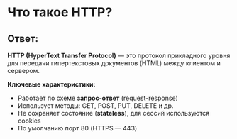 
# Что такое HTTP?

## **Ответ:**

**HTTP (HyperText Transfer Protocol)** — это протокол прикладного уровня для передачи гипертекстовых документов (HTML) между клиентом и сервером.

**Ключевые характеристики:**

- Работает по схеме **запрос-ответ** (request-response)
- Использует методы: GET, POST, PUT, DELETE и др.
- Не сохраняет состояние (**stateless**), для сессий используются cookies
- По умолчанию порт 80 (HTTPS — 443)

